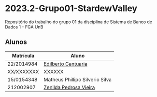 # 2023.2-Grupo01-StardewValley
Repositório do trabalho do grupo 01 da disciplina de Sistema de Banco de Dados 1 - FGA UnB

## Alunos
|Matrícula | Aluno |
| -- | -- |
|  22/2014984 | [Edilberto Cantuaria](https://github.com/edilbertocantuaria)|
|  XX/XXXXXXX | XXXXXX |
| 15/0154348  | Matheus Phillipo Silverio Silva |
| 212002907   | [Zenilda Pedrosa Vieira](https://github.com/ZenildaVieira) |

